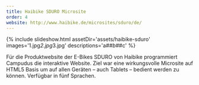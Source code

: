 ```yaml
---
title: Haibike SDURO Microsite
order: 4
website: http://www.haibike.de/microsites/sduro/de/
---
```


{% include slideshow.html assetDir='assets/haibike-sduro' images='1.jpg*2.jpg*3.jpg' descriptions='a#*#b#*#c' %}

Für die Produktwebsite der E-Bikes SDURO von Haibike programmiert Campudus die interaktive Website. Ziel war eine wirkungsvolle Microsite auf HTML5 Basis um auf allen Geräten – auch Tablets – bedient werden zu können. Verfügbar in fünf Sprachen.

